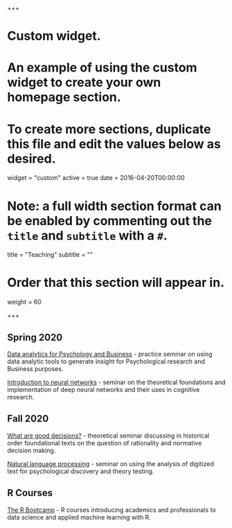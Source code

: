 +++
# Custom widget.
# An example of using the custom widget to create your own homepage section.
# To create more sections, duplicate this file and edit the values below as desired.
widget = "custom"
active = true
date = 2016-04-20T00:00:00

# Note: a full width section format can be enabled by commenting out the `title` and `subtitle` with a `#`.
title = "Teaching"
subtitle = ""

# Order that this section will appear in.
weight = 60

+++

## Spring 2020

[Data analytics for Psychology and Business](https://cdsbasel.github.io/dataanalytics/) - practice seminar on using data analytic tools to generate insight for Psychological research and Business purposes.

[Introduction to neural networks](https://cdsbasel.github.io/neuralnetworks/) - seminar on the theoretical foundations and implementation of deep neural networks and their uses in cognitive research.

## Fall 2020

[What are good decisions?](https://dwulff.github.io/Rationality_2020Autumn) - theoretical seminar discussing in historical order foundational texts on the question of rationality and normative decision making.

[Natural language processing](https://dwulff.github.io/NLP_2020Autumn) - seminar on using the analysis of digitized text for psychological discovery and theory testing.

## R Courses
[The R Bootcamp](https://therbootcamp.github.io/) - R courses introducing academics and professionals to data science and applied machine learning with R.
